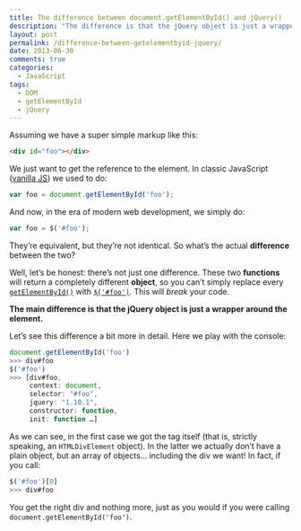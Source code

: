 ```yaml
---
title: The difference between document.getElementById() and jQuery()
description: "The difference is that the jQuery object is just a wrapper around the element."
layout: post
permalink: /difference-between-getelementbyid-jquery/
date: 2013-06-30
comments: true
categories:
  - JavaScript
tags:
  - DOM
  - getElementById
  - jQuery
---
```


<p>
  Assuming we have a super simple markup like this:
</p>

``` html
<div id="foo"></div>
```

<p>
  We just want to get the reference to the element. In classic JavaScript (<a href="http://vanilla-js.com/" title="Vanilla JS" rel="external">vanilla <abbr title="JavaScript">JS</abbr></a>) we used to do:
</p>

``` javascript
var foo = document.getElementById('foo');
```

<p>
  And now, in the era of modern web development, we simply do:
</p>

``` javascript
var foo = $('#foo');
```

<p>
  They&#8217;re equivalent, but they&#8217;re not identical. So what&#8217;s the actual <strong>difference</strong> between the two?
</p>

<p>
  Well, let&#8217;s be honest: there&#8217;s not just one difference. These two <strong>functions</strong> will return a completely different <strong>object</strong>, so you can&#8217;t simply replace every <a href="https://developer.mozilla.org/en-US/docs/Web/API/document.getElementById" title="getElementById() documentation" rel="external"><code>getElementById()</code></a> with <a href="http://api.jquery.com/jquery/" title="jQuery() documentation" rel="external"><code>$('#foo')</code></a>. This will <em>break</em> your code.
</p>

<p>
  <strong>The main difference is that the jQuery object is just a wrapper around the element.</strong>
</p>

<p>
  Let&#8217;s see this difference a bit more in detail. Here we play with the console:
</p>

``` javascript
document.getElementById('foo')
>>> div#foo
$('#foo')
>>> [div#foo,
     context: document,
     selector: "#foo",
     jquery: "1.10.1",
     constructor: function,
     init: function …]
```

<p>
  As we can see, in the first case we got the tag itself (that is, strictly speaking, an <code>HTMLDivElement</code> object). In the latter we actually don&#8217;t have a plain object, but an array of objects&#8230; including the div we want! In fact, if you call:
</p>

``` javascript
$('#foo')[0]
>>> div#foo
```

<p>
  You get the right div and nothing more, just as you would if you were calling <code>document.getElementById('foo')</code>.
</p>
